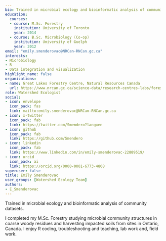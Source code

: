 ```yaml
--- 
bio: Trained in microbial ecology and bioinformatic analysis of community datasets.
education:
  courses:
  - course: M.Sc. Forestry
    institution: University of Toronto
    year: 2014
  - course: B.Sc. Microbiology (Co-op)
    institution: University of Guelph
    year: 2012
email: "emily.smenderovac@NRCan-RNCan.gc.ca"
interests:
- Microbiology
- R
- Data integration and visualization
highlight_name: false
organizations:
- name: Great Lakes Forestry Centre, Natural Resources Canada
  url: https://www.nrcan.gc.ca/science-data/research-centres-labs/forestry-research-centres/great-lakes-forestry-centre/13459
role: Watershed Ecologist
social:
- icon: envelope
  icon_pack: fas
  link: mailto:emily.smenderovac@NRCan-RNCan.gc.ca
- icon: x-twitter
  icon_pack: fab
  link: https://twitter.com/Smendero?lang=en
- icon: github
  icon_pack: fab
  link: https://github.com/Smendero
- icon: linkedin
  icon_pack: fab
  link: https://www.linkedin.com/in/emily-smenderovac-22889519/
- icon: orcid
  icon_pack: ai
  link: https://orcid.org/0000-0001-6773-4808
superuser: false
title: Emily Smenderovac
user_groups: [Watershed Ecology Team]
authors:
- E_Smenderovac
---
```




Trained in microbial ecology and bioinformatic analysis of community datasets.

I completed my M.Sc. Forestry studying microbial community structures in coarse woody residues and harvesting impacted soils from sites in Ontario, Canada.  I enjoy R coding, troubleshooting and teaching, lab work and, field work.


